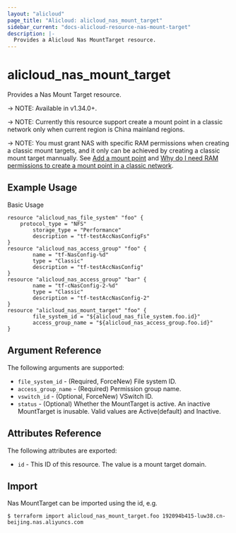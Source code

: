 ```yaml
---
layout: "alicloud"
page_title: "Alicloud: alicloud_nas_mount_target"
sidebar_current: "docs-alicloud-resource-nas-mount-target"
description: |-
  Provides a Alicloud Nas MountTarget resource.
---
```


# alicloud\_nas_mount_target

Provides a Nas Mount Target resource.

-> NOTE: Available in v1.34.0+.

-> NOTE: Currently this resource support create a mount point in a classic network only when current region is China mainland regions.

-> NOTE: You must grant NAS with specific RAM permissions when creating a classic mount targets,
and it only can be achieved by creating a classic mount target mannually.
See [Add a mount point](https://www.alibabacloud.com/help/doc-detail/60431.htm) and [Why do I need RAM permissions to create a mount point in a classic network](https://www.alibabacloud.com/help/faq-detail/42176.htm).

## Example Usage

Basic Usage

```
resource "alicloud_nas_file_system" "foo" {
	protocol_type = "NFS"
        storage_type = "Performance"
        description = "tf-testAccNasConfigFs"
}
resource "alicloud_nas_access_group" "foo" {
        name = "tf-NasConfig-%d"
        type = "Classic"
        description = "tf-testAccNasConfig"
}
resource "alicloud_nas_access_group" "bar" {
        name = "tf-cNasConfig-2-%d"
        type = "Classic"
        description = "tf-testAccNasConfig-2"
}
resource "alicloud_nas_mount_target" "foo" {
        file_system_id = "${alicloud_nas_file_system.foo.id}"
        access_group_name = "${alicloud_nas_access_group.foo.id}"
}
```

## Argument Reference

The following arguments are supported:

* `file_system_id` - (Required, ForceNew) File system ID.
* `access_group_name` - (Required) Permission group name.
* `vswitch_id` - (Optional, ForceNew) VSwitch ID.
* `status` - (Optional) Whether the MountTarget is active. An inactive MountTarget is inusable. Valid values are Active(default) and Inactive.

## Attributes Reference

The following attributes are exported:

* `id`  - This ID of this resource. The value is a mount target domain.

## Import

Nas MountTarget  can be imported using the id, e.g.

```
$ terraform import alicloud_nas_mount_target.foo 192094b415-luw38.cn-beijing.nas.aliyuncs.com
```
